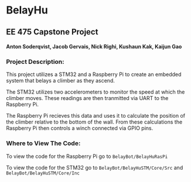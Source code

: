 # BelayHu
## EE 475 Capstone Project
#### Anton Soderqvist, Jacob Gervais, Nick Righi, Kushaun Kak, Kaijun Gao

### Project Description:

This project utilizes a STM32 and a Raspberry Pi to create an embedded system that belays a climber as they ascend. 

The STM32 utilizes two accelerometers to monitor the speed at which the climber moves. These readings are then tranmitted via UART to the 
Raspberry Pi. 

The Raspberry Pi recieves this data and uses it to calculate the position of the climber relative to the bottom of the wall. From these calculations
the Raspberry Pi then controls a winch connected via GPIO pins. 

### Where to View The Code:

To view the code for the Raspberry Pi go to `BelayBot/BelayHuRasPi`

To view the code for the STM32 go to `BelayBot/BelayHuSTM/Core/Src` and `BelayBot/BelayHuSTM/Core/Inc` 
